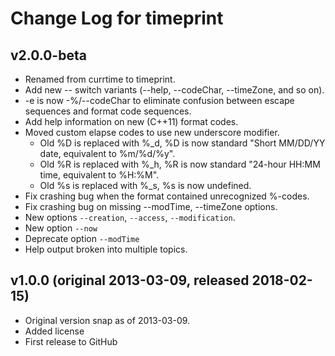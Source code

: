 Change Log for timeprint
================================================================================

## v2.0.0-beta
- Renamed from currtime to timeprint.
- Add new -- switch variants (--help, --codeChar, --timeZone, and so on).
- -e is now -%/--codeChar to eliminate confusion between escape sequences and
  format code sequences.
- Add help information on new (C++11) format codes.
- Moved custom elapse codes to use new underscore modifier.
  + Old %D is replaced with %_d,
    %D is now standard "Short MM/DD/YY date, equivalent to %m/%d/%y".
  + Old %R is replaced with %_h,
    %R is now standard "24-hour HH:MM time, equivalent to %H:%M".
  + Old %s is replaced with %_s,
    %s is now undefined.
- Fix crashing bug when the format contained unrecognized %-codes.
- Fix crashing bug on missing --modTime, --timeZone options.
- New options `--creation`, `--access`, `--modification`.
- New option `--now`
- Deprecate option `--modTime`
- Help output broken into multiple topics.


## v1.0.0  (original 2013-03-09, released 2018-02-15)
  - Original version snap as of 2013-03-09.
  - Added license
  - First release to GitHub
